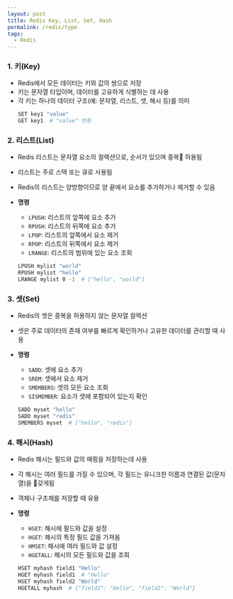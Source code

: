 ```yaml
---
layout: post
title: Redis Key, List, Set, Hash
permalink: /redis/type
tags:
  - Redis
---
```

### 1. 키(Key)
- Redis에서 모든 데이터는 키와 값의 쌍으로 저장
- 키는 문자열 타입이며, 데이터를 고유하게 식별하는 데 사용
- 각 키는 하나의 데이터 구조(예: 문자열, 리스트, 셋, 해시 등)를 의미
  ```bash
  SET key1 "value"
  GET key1  # "value" 반환
  ```

### 2. 리스트(List)
- Redis 리스트는 문자열 요소의 컬렉션으로, 순서가 있으며 중복 허용됨 
- 리스트는 주로 스택 또는 큐로 사용됨
- Redis의 리스트는 양방향이므로 양 끝에서 요소를 추가하거나 제거할 수 있음

- **명령**
  - `LPUSH`: 리스트의 앞쪽에 요소 추가
  - `RPUSH`: 리스트의 뒤쪽에 요소 추가
  - `LPOP`: 리스트의 앞쪽에서 요소 제거
  - `RPOP`: 리스트의 뒤쪽에서 요소 제거
  - `LRANGE`: 리스트의 범위에 있는 요소 조회
  ```bash
  LPUSH mylist "world"
  RPUSH mylist "hello"
  LRANGE mylist 0 -1  # ["hello", "world"]
  ```

### 3. 셋(Set)
- Redis의 셋은 중복을 허용하지 않는 문자열 컬렉션
- 셋은 주로 데이터의 존재 여부를 빠르게 확인하거나 고유한 데이터를 관리할 때 사용

- **명령**
  - `SADD`: 셋에 요소 추가
  - `SREM`: 셋에서 요소 제거
  - `SMEMBERS`: 셋의 모든 요소 조회
  - `SISMEMBER`: 요소가 셋에 포함되어 있는지 확인
  ```bash
  SADD myset "hello"
  SADD myset "redis"
  SMEMBERS myset  # ["hello", "redis"]
  ```

### 4. 해시(Hash)
- Redis 해시는 필드와 값의 매핑을 저장하는데 사용
- 각 해시는 여러 필드를 가질 수 있으며, 각 필드는 유니크한 이름과 연결된 값(문자열)을 갖게됨
- 객체나 구조체를 저장할 때 유용

- **명령**
  - `HSET`: 해시에 필드와 값을 설정
  - `HGET`: 해시의 특정 필드 값을 가져옴
  - `HMSET`: 해시에 여러 필드와 값 설정
  - `HGETALL`: 해시의 모든 필드와 값을 조회

  ```bash
  HSET myhash field1 "Hello"
  HGET myhash field1  # "Hello"
  HSET myhash field2 "World"
  HGETALL myhash  # {"field1": "Hello", "field2": "World"}
  ```

